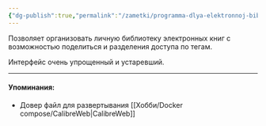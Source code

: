 ```yaml
---
{"dg-publish":true,"permalink":"/zametki/programma-dlya-elektronnoj-biblioteki-calibre-web/","created":"2024-07-04 01:26"}
---
```


Позволяет организовать личную библиотеку электронных книг с возможностью поделиться и разделения доступа по тегам.

Интерфейс очень упрощенный и устаревший.

---
#### Упоминания:
- Довер файл для развертывания [[Хобби/Docker compose/CalibreWeb\|CalibreWeb]]